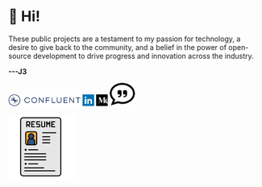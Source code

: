 # 👋 Hi!
These public projects are a testament to my passion for technology, a desire to give back to the community, and a belief in the power of open-source development to drive progress and innovation across the industry.


**---J3**

[![confluent_small_logo](confluent_small_logo.png)](https://www.confluent.io/blog/?q=%22Jeffrey%20Jennings%22 "J3 Confluent Blob Contributions") [![linkedin_small_logo](linkedin_small_logo.png)](https://www.linkedin.com/in/jeffreyjonathanjennings/ "J3 LinkedIn Profile") [![medium_small_logo](medium_small_logo.png)](https://thej3.com "J3 Medium Articles") [![quotes_small_icon](quotes_small_icon.png)](https://www.forbes.com/sites/adrianbridgwater/2024/03/19/confluent-reusable-data-streams-are-rising-c-level-it-agendas/
"J3 Mentions")

[![resume_small_icon](resume_small_icon.png)](https://github.com/j3-signalroom/j3-signalroom/raw/refs/heads/main/j3-resume.docx "J3 Resume") 
